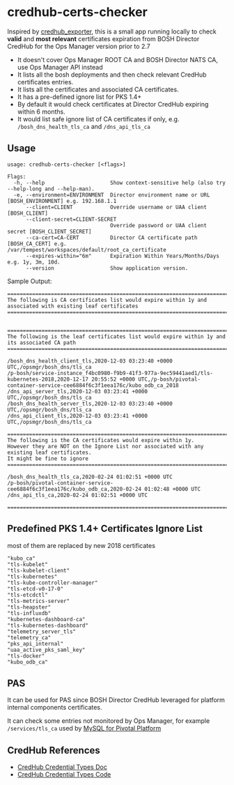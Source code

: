 # credhub-certs-checker

Inspired by [credhub_exporter](https://github.com/orange-cloudfoundry/credhub_exporter), this is a small app running locally to check **valid** and **most relevant** certificates expiration from BOSH Director CredHub for the Ops Manager version prior to 2.7

* It doesn't cover Ops Manager ROOT CA and BOSH Director NATS CA, use Ops Manager API instead
* It lists all the bosh deployments and then check relevant CredHub certificates entries.
* It lists all the certificates and associated CA certificates.
* It has a pre-defined ignore list for PKS 1.4+
* By default it would check certificates at Director CredHub expiring within 6 months.
* It would list safe ignore list of CA certificates if only, e.g. `/bosh_dns_health_tls_ca` and `/dns_api_tls_ca`

## Usage

```
usage: credhub-certs-checker [<flags>]

Flags:
  -h, --help                     Show context-sensitive help (also try --help-long and --help-man).
  -e, --environment=ENVIRONMENT  Director environment name or URL [BOSH_ENVIRONMENT] e.g. 192.168.1.1
      --client=CLIENT            Override username or UAA client [BOSH_CLIENT]
      --client-secret=CLIENT-SECRET  
                                 Override password or UAA client secret [BOSH_CLIENT_SECRET]
      --ca-cert=CA-CERT          Director CA certificate path [BOSH_CA_CERT] e.g. /var/tempest/workspaces/default/root_ca_certificate
      --expires-within="6m"      Expiration Within Years/Months/Days e.g. 1y, 3m, 10d.
      --version                  Show application version.
```

Sample Output:

```
================================================================================
The following is CA certificates list would expire within 1y and associated with existing leaf certificates
================================================================================


================================================================================
The following is the leaf certificates list would expire within 1y and its associated CA path
================================================================================

/bosh_dns_health_client_tls,2020-12-03 03:23:40 +0000 UTC,/opsmgr/bosh_dns/tls_ca
/p-bosh/service-instance_f4bc0980-f9b9-41f3-977a-9ec59441aed1/tls-kubernetes-2018,2020-12-17 20:55:52 +0000 UTC,/p-bosh/pivotal-container-service-cee6884f6c3f1eea176c/kubo_odb_ca_2018
/dns_api_server_tls,2020-12-03 03:23:41 +0000 UTC,/opsmgr/bosh_dns/tls_ca
/bosh_dns_health_server_tls,2020-12-03 03:23:40 +0000 UTC,/opsmgr/bosh_dns/tls_ca
/dns_api_client_tls,2020-12-03 03:23:41 +0000 UTC,/opsmgr/bosh_dns/tls_ca

================================================================================
The following is the CA certificates would expire within 1y.
However they are NOT on the Ignore List nor associated with any existing leaf certificates.
It might be fine to ignore
================================================================================

/bosh_dns_health_tls_ca,2020-02-24 01:02:51 +0000 UTC
/p-bosh/pivotal-container-service-cee6884f6c3f1eea176c/kubo_odb_ca,2020-02-24 01:02:48 +0000 UTC
/dns_api_tls_ca,2020-02-24 01:02:51 +0000 UTC

================================================================================

```

## Predefined PKS 1.4+ Certificates Ignore List

most of them are replaced by new 2018 certificates

```
"kubo_ca"
"tls-kubelet"
"tls-kubelet-client"
"tls-kubernetes"
"tls-kube-controller-manager"
"tls-etcd-v0-17-0"
"tls-etcdctl"
"tls-metrics-server"
"tls-heapster"
"tls-influxdb"
"kubernetes-dashboard-ca"
"tls-kubernetes-dashboard"
"telemetry_server_tls"
"telemetry_ca"
"pks_api_internal"
"uaa_active_pks_saml_key"
"tls-docker"
"kubo_odb_ca"
```

## PAS

It can be used for PAS since BOSH Director CredHub leveraged for platform internal components certificates. 

It can check some entries not monitored by Ops Manager, for example `/services/tls_ca` used by [MySQL for Pivotal Platform](https://network.pivotal.io/products/pivotal-mysql/)

## CredHub References

* [CredHub Credential Types Doc](https://github.com/cloudfoundry-incubator/credhub/blob/master/docs/credential-types.md)
* [CredHub Credential Types Code](https://github.com/cloudfoundry-incubator/credhub-cli/blob/master/credhub/credentials/values/types.go)
